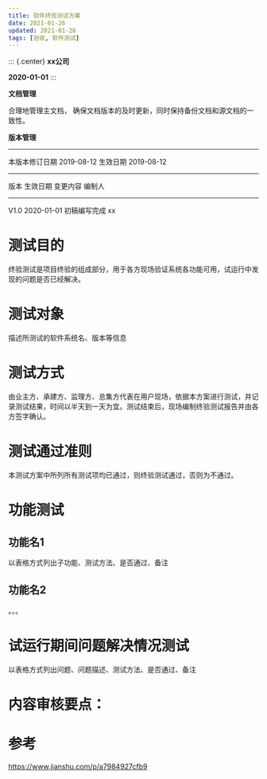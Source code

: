 ```yaml
---
title: 软件终验测试方案
date: 2021-01-26
updated: 2021-01-26
tags: [验收, 软件测试]
---
```


::: {.center}
**xx公司**

**2020-01-01**
:::

**文档管理**

合理地管理主文档，
确保文档版本的及时更新，同时保持备份文档和源文档的一致性。

**版本管理**

---------------- ------------ ---------- ------------
本版本修订日期   2019-08-12   生效日期   2019-08-12
---------------- ------------ ---------- ------------

版本   生效日期     变更内容       编制人
------ ------------ -------------- --------
V1.0   2020-01-01   初稿编写完成   xx

# 测试目的

终验测试是项目终验的组成部分，用于各方现场验证系统各功能可用，试运行中发现的问题是否已经解决。

# 测试对象

描述所测试的软件系统名、版本等信息

# 测试方式

由业主方、承建方、监理方、总集方代表在用户现场，依据本方案进行测试，并记录测试结果，时间以半天到一天为宜。测试结束后，现场编制终验测试报告并由各方签字确认。

# 测试通过准则

本测试方案中所列所有测试项均已通过，则终验测试通过，否则为不通过。

# 功能测试

## 功能名1

以表格方式列出子功能、测试方法、是否通过、备注

## 功能名2

。。。

# 试运行期间问题解决情况测试

以表格方式列出问题、问题描述、测试方法、是否通过、备注

# 内容审核要点：

# 参考

<https://www.jianshu.com/p/a7984927cfb9>
